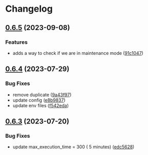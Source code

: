 # Changelog

## [0.6.5](https://github.com/devuri/wp-env-app/compare/v0.6.4...v0.6.5) (2023-09-08)


### Features

* adds a way to check if we are in maintenance mode ([91c1047](https://github.com/devuri/wp-env-app/commit/91c10476ccc9ad794311033a9371ef151171bc0d))

## [0.6.4](https://github.com/devuri/wp-env-app/compare/v0.6.3...v0.6.4) (2023-07-29)


### Bug Fixes

* remove duplicate ([9a43f97](https://github.com/devuri/wp-env-app/commit/9a43f97887869176bfa7bb2d78c6ca63be829798))
* update config ([e8b9837](https://github.com/devuri/wp-env-app/commit/e8b9837da7da8fa6a9c479a30ae6ab86f8a14feb))
* update env files ([f542eda](https://github.com/devuri/wp-env-app/commit/f542edac37eeff75dc3542bb03da65b94382e09f))

## [0.6.3](https://github.com/devuri/wp-env-app/compare/0.6.2...v0.6.3) (2023-07-20)


### Bug Fixes

* update max_execution_time = 300 ( 5 minutes) ([edc5628](https://github.com/devuri/wp-env-app/commit/edc5628687b16585a9c83c0cf6883c90e95a1175))
